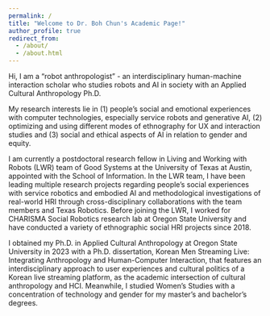 ```yaml
---
permalink: /
title: "Welcome to Dr. Boh Chun's Academic Page!"
author_profile: true
redirect_from: 
  - /about/
  - /about.html
---
```


Hi, I am a “robot anthropologist” - an interdisciplinary human-machine interaction scholar who studies robots and AI in society with an Applied Cultural Anthropology Ph.D.

My research interests lie in (1) people’s social and emotional experiences with computer technologies, especially service robots and generative AI, (2) optimizing and using different modes of ethnography for UX and interaction studies and (3) social and ethical aspects of AI in relation to gender and equity. 

I am currently a postdoctoral research fellow in Living and Working with Robots (LWR) team of Good Systems at the University of Texas at Austin, appointed with the School of Information. In the LWR team, I have been leading multiple research projects regarding people’s social experiences with service robotics and embodied AI and methodological investigations of real-world HRI through cross-disciplinary collaborations with the team members and Texas Robotics. Before joining the LWR, I worked for CHARISMA Social Robotics research lab at Oregon State University and have conducted a variety of ethnographic social HRI projects since 2018. 

I obtained my Ph.D. in Applied Cultural Anthropology at Oregon State University in 2023 with a Ph.D. dissertation, Korean Men Streaming Live: Integrating Anthropology and Human-Computer Interaction, that features an interdisciplinary approach to user experiences and cultural politics of a Korean live streaming platform, as the academic intersection of cultural anthropology and HCI. Meanwhile, I studied Women’s Studies with a concentration of technology and gender for my master’s and bachelor’s degrees.

